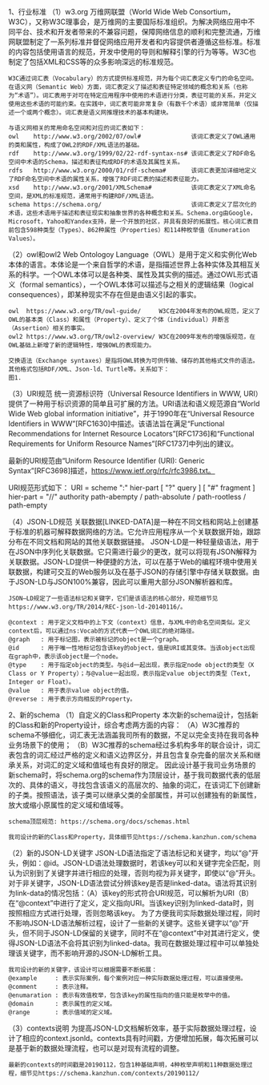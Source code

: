 1、行业标准
（1）w3.org
    万维网联盟（World Wide Web Consortium，W3C），又称W3C理事会，是万维网的主要国际标准组织。为解决网络应用中不同平台、技术和开发者带来的不兼容问题，保障网络信息的顺利和完整流通，万维网联盟制定了一系列标准并督促网络应用开发者和内容提供者遵循这些标准。标准的内容包括使用语言的规范，开发中使用的导则和解释引擎的行为等等。W3C也制定了包括XML和CSS等的众多影响深远的标准规范。
	
	W3C通过词汇表（Vocabulary）的方式提供标准规范，并为每个词汇表定义专门的命名空间。在语义网（Semantic Web）方面，词汇表定义了描述和表征特定领域的概念和关系（也称为“术语”）。词汇表用于对可在特定应用程序中使用的术语进行分类，表征可能的关系，并定义使用这些术语的可能约束。在实践中，词汇表可能非常复杂（有数千个术语）或非常简单（仅描述一个或两个概念）。词汇表是语义网推理技术的基本构建块。
	
	与语义网相关的常用命名空间和对应的词汇表如下：
	owl    http://www.w3.org/2002/07/owl#              该词汇表定义了OWL通用的类和属性，构成了OWL2的RDF/XML语法的基础。
	rdf    http://www.w3.org/1999/02/22-rdf-syntax-ns# 该词汇表定义了RDF命名空间中术语的Schema，描述和表征构成RDF的术语及其属性关系。
	rdfs   http://www.w3.org/2000/01/rdf-schema#       该词汇表更加详细地定义了RDF命名空间中术语的属性关系，增强了RDF词汇表的描述和表征能力。
	xsd    http://www.w3.org/2001/XMLSchema#           该词汇表定义了XML命名空间，是XML的标准规范，通常用于构建RDF/XML语法。
	schema https://schema.org/                         该词汇表定义了层次化的术语，这些术语用于描述和表征现实和抽象世界的各种概念和关系。Schema.org由Google，Microsoft，Yahoo和Yandex支持，是一个开放的社区，并具有良好的拓展性。核心词汇表目前包含598种类型（Types）、862种属性（Properties）和114种枚举值（Enumeration Values）。  

（2）owl和owl2
	Web Ontologoy Language（OWL）是用于定义和实例化Web本体的语言。本体论是一个来自哲学的术语，是指描述世界上各种实体及其相互关系的科学。一个OWL本体可以是各种类、属性及其实例的描述。通过OWL形式语义（formal semantics），一个OWL本体可以描述与之相关的逻辑结果（logical consequences），即某种现实不存在但是由语义引起的事实。
	
	owl  https://www.w3.org/TR/owl-guide/     W3C在2004年发布的OWL规范，定义了OWL的基本类（Class）和属性（Property）、定义了个体（individual）并断言（Assertion）相关的事实。
	owl2 https://www.w3.org/TR/owl2-overview/ W3C在2009年发布的增强版规范，在OWL基础上新增了新的逻辑特性，增强OWL的表现能力。
	
	交换语法（Exchange syntaxes）是指将OWL转换为可供传输、储存的其他格式文件的语法。其他格式包括RDF/XML、Json-ld、Turtle等。关系如下：
	图1.

（3）URI规范
	统一资源标识符（Universal Resource Identifiers
   in WWW, URI）提供了一种用于标识资源的简单且可扩展的方法。URI语法和语义规范源自“World Wide Web global information initiative”，并于1990年在“Universal Resource Identifiers in WWW”[RFC1630]中描述。该语法旨在满足“Functional Recommendations for Internet Resource Locators”[RFC1736]和“Functional Requirements for Uniform Resource Names”[RFC1737]中列出的建议。
   
   最新的URI规范由“Uniform Resource Identifier (URI): Generic Syntax”[RFC3698]描述，https://www.ietf.org/rfc/rfc3986.txt。
   
   URI规范形式如下：
   URI = scheme ":" hier-part [ "?" query ] [ "#" fragment ]
   hier-part = "//" authority path-abempty
                / path-absolute
                / path-rootless
                / path-empty

（4）JSON-LD规范
	关联数据[LINKED-DATA]是一种在不同文档和网站上创建基于标准的机器可解释数据网络的方法。它允许应用程序从一个关联数据开始，跟踪分布在不同文档和网站的其他关联数据链接。
	JSON-LD是一种轻量级语法，用于在JSON中序列化关联数据。它只需进行最少的更改，就可以将现有JSON解释为关联数据。JSON-LD提供一种便捷的方法，可以在基于Web的编程环境中使用关联数据，构建可交互的Web服务以及在基于JSON的存储引擎中存储关联数据。由于JSON-LD与JSON100%兼容，因此可以重用大部分JSON解析器和库。
	
	JSON—LD规定了一些语法标记和关键字，它们是该语法的核心部分，规范细节见https://www.w3.org/TR/2014/REC-json-ld-20140116/。
	
	@context : 用于定义文档中的上下文（context）信息，与XML中的命名空间类似。定义context后，可以通过ns:Vocab的方式代表一个OWL词汇的绝对路径。
	@graph   : 用于标记图，表示被标记的object是一个graph。
	@id      : 用于唯一性地标记包含该key的object，值是URI或其变体。当该object出现在graph中，表示该object是一个node。
	@type    : 用于指定object的类型。与@id一起出现，表示指定node object的类型（X Class or Y Property）；与@value一起出现，表示指定value object的类型（Text, Integer or Float）。
	@value   : 用于表示value object的值。
	@reverse : 用于表示方向相反的Property。

2、新的schema
（1）自定义的Class和Property
	本次新的schema设计，包括新的Class和新的Property设计，综合考虑两方面的内容：
	（A）W3C推荐的schema不够细化，词汇表无法涵盖我司所有的数据，不足以完全支持在我司各种业务场景下的使用；
	（B）W3C推荐的schema经过多机构多年的联合设计，词汇表包含的词汇经过严格的定义和语义边界区分，并且包含复杂完备的层次关系和继承关系，对词汇的定义域和值域也有良好的限定。	因此设计基于我司业务场景的新schema时，将schema.org的schema作为顶层设计，基于我司数据代表的低层次的、具体的语义，寻找包含该语义的高层次的、抽象的词汇，在该词汇下创建新的子类。按照语法，该子类可以继承父类的全部属性，并可以创建独有的新属性，放大或缩小原属性的定义域和值域等。
	
	schema顶层规范: https://schema.org/docs/schemas.html
	
	我司设计的新的Class和Property，具体细节见https://schema.kanzhun.com/schema

（2）新的JSON-LD关键字
	JSON-LD语法指定了语法标记和关键字，均以“@”开头，例如：@id。JSON-LD语法处理数据时，若该key可以和关键字完全匹配，则认为识别到了关键字并进行相应的处理，否则均视为非关键字，即使以“@”开头。	对于非关键字，JSON-LD语法尝试分辨该key是否是linked-data。语法将其识别为link-data的情况包括：（A）该key的形式符合URI规范，可以解析为URI（B）在“@context”中进行了定义，定义指向URI。当该key识别为linked-data时，则按照相应方式进行处理，否则忽略该key。	为了方便我司实际数据处理过程，同时不影响JSON-LD语法解析过程，设计了一些新的关键字。这些关键字以“@”开头，但不同于JSON-LD保留的关键字，同时不在“@context”中对其进行定义，使得JSON-LD语法不会将其识别为linked-data。我司在数据处理过程中可以单独处理该关键字，而不影响开源的JSON-LD解析工具。
	
	我司设计的新的关键字，该设计可以根据需要不断拓展：
	@example     : 表示实际案例，每个案例对应一种实际数据处理过程，可以直接使用。
	@comment     : 表示注释。
	@enumaration : 表示有效值枚举，包含该key的属性指向的值只能是枚举中的值。
	@domain      : 表示属性的定义域。
	@range       : 表示值域的定义域。

（3）contexts说明
	为提高JSON-LD文档解析效率，基于实际数据处理过程，设计了相应的context.jsonld。contexts具有时间戳，方便增加拓展，每次拓展可以是基于新的数据处理流程，也可以是对现有流程的调整。
	
	最新的contexts的时间戳是20190112，包含1种基础声明，4种枚举声明和11种数据处理过程，细节见https://schema.kanzhun.com/contexts/20190112/
